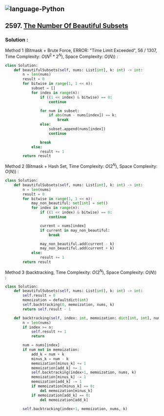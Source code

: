 ![language-Python](https://img.shields.io/badge/Python-ffd43b?style=for-the-badge&logo=PYTHON)
---

## 2597. [The Number Of Beautiful Subsets](https://leetcode.com/problems/the-number-of-beautiful-subsets)

### Solution :

Method 1 (Bitmask + Brute Force, ERROR: "Time Limit Exceeded", 56 / 1307, Time Complexity: $O(N^2*2^N)$, Space Complexity: $O(N)$) :
```python
class Solution:
    def beautifulSubsets(self, nums: List[int], k: int) -> int:
        n = len(nums)
        result = 0
        for bitwise in range(1, 1 << n):
            subset = []
            for index in range(n):
                if ((1 << index) & bitwise) == 0:
                    continue

                for num in subset:
                    if abs(num - nums[index]) == k:
                        break
                else:
                    subset.append(nums[index])
                    continue

                break
            else:
                result += 1
        return result
```

Method 2 (Bitmask + Hash Set, Time Complexity: $O(2^N)$, Space Complexity: $O(N)$) :
```python
class Solution:
    def beautifulSubsets(self, nums: List[int], k: int) -> int:
        n = len(nums)
        result = 0
        for bitwise in range(1, 1 << n):
            may_non_beautiful: set[int] = set()
            for index in range(n):
                if ((1 << index) & bitwise) == 0:
                    continue

                current = nums[index]
                if current in may_non_beautiful:
                    break

                may_non_beautiful.add(current - k)
                may_non_beautiful.add(current + k)
            else:
                result += 1
        return result
```

Method 3 (backtracking, Time Complexity: $O(2^N)$, Space Complexity: $O(N)$) :
```python
class Solution:
    def beautifulSubsets(self, nums: List[int], k: int) -> int:
        self.result = 0
        memoization = defaultdict(int)
        self.backtracking(0, memoization, nums, k)
        return self.result - 1

    def backtracking(self, index: int, memoization: dict[int, int], nums: list[int], k: int):
        n = len(nums)
        if index >= n:
            self.result += 1
            return

        num = nums[index]
        if num not in memoization:
            add_k = num + k
            minus_k = num - k
            memoization[minus_k] += 1
            memoization[add_k] += 1
            self.backtracking(index+1, memoization, nums, k)
            memoization[minus_k] -= 1
            memoization[add_k] -= 1
            if memoization[minus_k] == 0:
                del memoization[minus_k]
            if memoization[add_k] == 0:
                del memoization[add_k]

        self.backtracking(index+1, memoization, nums, k)
```

